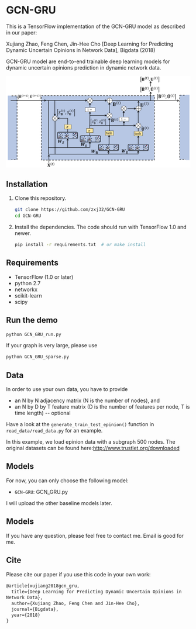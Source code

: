 # GCN-GRU

This is a TensorFlow implementation of the GCN-GRU model as described in our paper:
 
Xujiang Zhao, Feng Chen, Jin-Hee Cho [Deep Learning for Predicting Dynamic Uncertain Opinions in Network Data], Bigdata (2018)

GCN-GRU model are end-to-end trainable deep learning models for dynamic uncertain opinions prediction in dynamic network data. 

![GCN-GRU](git_figure.PNG)


## Installation

1. Clone this repository.
   ```sh
   git clone https://github.com/zxj32/GCN-GRU
   cd GCN-GRU
   ```

2. Install the dependencies. The code should run with TensorFlow 1.0 and newer.
   ```sh
   pip install -r requirements.txt  # or make install
   ```

## Requirements
* TensorFlow (1.0 or later)
* python 2.7
* networkx
* scikit-learn
* scipy

## Run the demo

```bash
python GCN_GRU_run.py
```
If your graph is very large, please use

```bash
python GCN_GRU_sparse.py
```
## Data

In order to use your own data, you have to provide 
* an N by N adjacency matrix (N is the number of nodes), and
* an N by D by T feature matrix (D is the number of features per node, T is time length) -- optional

Have a look at the `generate_train_test_epinion()` function in `read_data/read_data.py` for an example.

In this example, we load epinion data with a subgraph 500 nodes. The original datasets can be found here:http://www.trustlet.org/downloaded


## Models

For now, you can only choose the following model: 
* `GCN-GRU`: GCN_GRU.py

I will upload the other baseline models later.

## Models

If you have any question, please feel free to contact me. Email is good for me. 

## Cite

Please cite our paper if you use this code in your own work:

```
@article{xujiang2018gcn_gru,
  title={Deep Learning for Predicting Dynamic Uncertain Opinions in Network Data},
  author={Xujiang Zhao, Feng Chen and Jin-Hee Cho},
  journal={Bigdata},
  year={2018}
}
```
